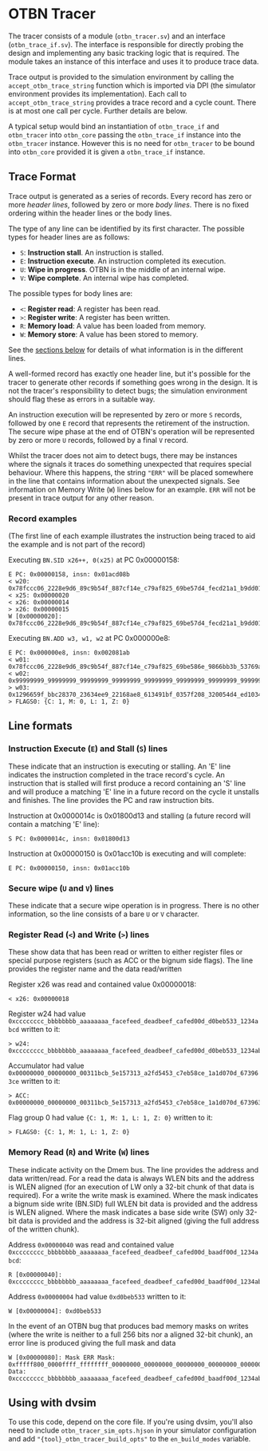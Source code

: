 # OTBN Tracer

The tracer consists of a module (`otbn_tracer.sv`) and an interface
(`otbn_trace_if.sv`). The interface is responsible for directly probing the
design and implementing any basic tracking logic that is required. The module
takes an instance of this interface and uses it to produce trace data.

Trace output is provided to the simulation environment by calling the
`accept_otbn_trace_string` function which is imported via DPI (the simulator
environment provides its implementation). Each call to
`accept_otbn_trace_string` provides a trace record and a cycle count. There is
at most one call per cycle. Further details are below.

A typical setup would bind an instantiation of `otbn_trace_if` and
`otbn_tracer` into `otbn_core` passing the `otbn_trace_if` instance into the
`otbn_tracer` instance. However this is no need for `otbn_tracer` to be bound
into `otbn_core` provided it is given a `otbn_trace_if` instance.

## Trace Format

Trace output is generated as a series of records. Every record has zero or more
*header lines*, followed by zero or more *body lines*. There is no fixed
ordering within the header lines or the body lines.

The type of any line can be identified by its first character. The possible
types for header lines are as follows:

- `S`: **Instruction stall**. An instruction is stalled.
- `E`: **Instruction execute**. An instruction completed its execution.
- `U`: **Wipe in progress**. OTBN is in the middle of an internal wipe.
- `V`: **Wipe complete**. An internal wipe has completed.

The possible types for body lines are:

- `<`: **Register read**: A register has been read.
- `>`: **Register write**: A register has been written.
- `R`: **Memory load**: A value has been loaded from memory.
- `W`: **Memory store**: A value has been stored to memory.

See the [sections below](#line-formats) for details of what information is in
the different lines.

A well-formed record has exactly one header line, but it's possible for the
tracer to generate other records if something goes wrong in the design. It is
not the tracer's responsibility to detect bugs; the simulation environment
should flag these as errors in a suitable way.

An instruction execution will be represented by zero or more `S` records,
followed by one `E` record that represents the retirement of the instruction.
The secure wipe phase at the end of OTBN's operation will be represented by
zero or more `U` records, followed by a final `V` record.

Whilst the tracer does not aim to detect bugs, there may be instances where the
signals it traces do something unexpected that requires special behaviour.
Where this happens, the string `"ERR"` will be placed somewhere in the line
that contains information about the unexpected signals. See information on
Memory Write (`W`) lines below for an example. `ERR` will not be present in
trace output for any other reason.

### Record examples
(The first line of each example illustrates the instruction being traced to aid the example and
is not part of the record)

Executing `BN.SID x26++, 0(x25)` at PC 0x00000158:
```
E PC: 0x00000158, insn: 0x01acd08b
< w20: 0x78fccc06_2228e9d6_89c9b54f_887cf14e_c79af825_69be57d4_fecd21a1_b9dd0141
< x25: 0x00000020
< x26: 0x00000014
> x26: 0x00000015
W [0x00000020]: 0x78fccc06_2228e9d6_89c9b54f_887cf14e_c79af825_69be57d4_fecd21a1_b9dd0141
```

Executing `BN.ADD w3, w1, w2` at PC 0x000000e8:
```
E PC: 0x000000e8, insn: 0x002081ab
< w01: 0x78fccc06_2228e9d6_89c9b54f_887cf14e_c79af825_69be586e_9866bb3b_53769ada
< w02: 0x99999999_99999999_99999999_99999999_99999999_99999999_99999999_99999999
> w03: 0x1296659f_bbc28370_23634ee9_22168ae8_613491bf_0357f208_320054d4_ed103473
> FLAGS0: {C: 1, M: 0, L: 1, Z: 0}
```

## Line formats

### Instruction Execute (`E`) and Stall (`S`) lines

These indicate that an instruction is executing or stalling. An 'E' line
indicates the instruction completed in the trace record's cycle. An instruction
that is stalled will first produce a record containing an 'S' line and will
produce a matching 'E' line in a future record on the cycle it unstalls and
finishes. The line provides the PC and raw instruction bits.

Instruction at 0x0000014c is 0x01800d13 and stalling (a future record will
contain a matching 'E' line):
```
S PC: 0x0000014c, insn: 0x01800d13
```

Instruction at 0x00000150 is 0x01acc10b is executing and will complete:
```
E PC: 0x00000150, insn: 0x01acc10b
```

### Secure wipe (`U` and `V`) lines

These indicate that a secure wipe operation is in progress. There is no other
information, so the line consists of a bare `U` or `V` character.

### Register Read (`<`) and Write (`>`) lines

These show data that has been read or written to either register files or
special purpose registers (such as ACC or the bignum side flags). The line
provides the register name and the data read/written

Register x26 was read and contained value 0x00000018:
```
< x26: 0x00000018
```

Register w24 had value
`0xcccccccc_bbbbbbbb_aaaaaaaa_facefeed_deadbeef_cafed00d_d0beb533_1234abcd` 
written to it:
```
> w24: 0xcccccccc_bbbbbbbb_aaaaaaaa_facefeed_deadbeef_cafed00d_d0beb533_1234abcd
```

Accumulator had value
`0x00000000_00000000_00311bcb_5e157313_a2fd5453_c7eb58ce_1a1d070d_673963ce`
written to it:
```
> ACC: 0x00000000_00000000_00311bcb_5e157313_a2fd5453_c7eb58ce_1a1d070d_673963ce
```

Flag group 0 had value `{C: 1, M: 1, L: 1, Z: 0}` written to it:
```
> FLAGS0: {C: 1, M: 1, L: 1, Z: 0}
```

### Memory Read (`R`) and Write (`W`) lines

These indicate activity on the Dmem bus. The line provides the address and data
written/read. For a read the data is always WLEN bits and the address is WLEN
aligned (for an execution of LW only a 32-bit chunk of that data is required).
For a write the write mask is examined. Where the mask indicates a bignum side
write (BN.SID) full WLEN bit data is provided and the address is WLEN aligned.
Where the mask indicates a base side write (SW) only 32-bit data is provided and
the address is 32-bit aligned (giving the full address of the written chunk).

Address `0x00000040` was read and contained value
`0xcccccccc_bbbbbbbb_aaaaaaaa_facefeed_deadbeef_cafed00d_baadf00d_1234abcd`:
```
R [0x00000040]: 0xcccccccc_bbbbbbbb_aaaaaaaa_facefeed_deadbeef_cafed00d_baadf00d_1234abcd
```

Address `0x00000004` had value `0xd0beb533` written to it:
```
W [0x00000004]: 0xd0beb533
```

In the event of an OTBN bug that produces bad memory masks on writes (where the
write is neither to a full 256 bits nor a aligned 32-bit chunk), an error line
is produced giving the full mask and data
```
W [0x00000080]: Mask ERR Mask: 0xfffff800_0000ffff_ffffffff_00000000_00000000_00000000_00000000_00000000 Data: 0xcccccccc_bbbbbbbb_aaaaaaaa_facefeed_deadbeef_cafed00d_baadf00d_1234abcd
```

## Using with dvsim

To use this code, depend on the core file. If you're using dvsim,
you'll also need to include `otbn_tracer_sim_opts.hjson` in your
simulator configuration and add `"{tool}_otbn_tracer_build_opts"` to
the `en_build_modes` variable.
